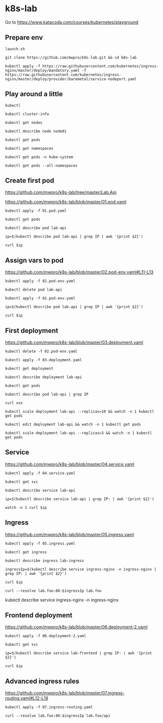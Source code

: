 # k8s-lab

Go to https://www.katacoda.com/courses/kubernetes/playground

## Prepare env

```launch.sh```

```git clone https://github.com/mwpro/k8s-lab.git && cd k8s-lab```

```kubectl apply -f https://raw.githubusercontent.com/kubernetes/ingress-nginx/master/deploy/mandatory.yaml -f https://raw.githubusercontent.com/kubernetes/ingress-nginx/master/deploy/provider/baremetal/service-nodeport.yaml```

## Play around a little

```kubectl```

```kubectl cluster-info```

```kubectl get nodes```

```kubectl describe node node01```

```kubectl get pods```

```kubectl get namespaces```

```kubectl get pods -n kube-system```

```kubectl get pods --all-namespaces```

## Create first pod

https://github.com/mwpro/k8s-lab/tree/master/Lab.Api

https://github.com/mwpro/k8s-lab/blob/master/01.pod.yaml

```kubectl apply -f 01.pod.yaml```

```kubectl get pods```

```kubectl describe pod lab-api```

```ip=$(kubectl describe pod lab-api | grep IP | awk '{print $2}')```

```curl $ip```

## Assign vars to pod

https://github.com/mwpro/k8s-lab/blob/master/02.pod-env.yaml#L11-L13

```kubectl apply -f 02.pod-env.yaml```

```kubectl delete pod lab-api```

```kubectl apply -f 02.pod-env.yaml```

```ip=$(kubectl describe pod lab-api | grep IP | awk '{print $2}')```

```curl $ip```

## First deployment

https://github.com/mwpro/k8s-lab/blob/master/03.deployment.yaml

```kubectl delete -f 02.pod-env.yaml```

```kubectl apply -f 03.deployment.yaml```

```kubectl get deployment```

```kubectl describe deployment lab-api```

```kubectl get pods```

```kubectl describe pod lab-api | grep IP```

```curl xxx```

```kubectl scale deployment lab-api --replicas=10 && watch -n 1 kubectl get pods```

```kubectl edit deployment lab-api && watch -n 1 kubectl get pods```

```kubectl scale deployment lab-api --replicas=3 && watch -n 1 kubectl get pods```

## Service

https://github.com/mwpro/k8s-lab/blob/master/04.service.yaml

```kubectl apply -f 04.service.yaml```

```kubectl get svc```

```kubectl describe service lab-api```

```ip=$(kubectl describe service lab-api | grep IP: | awk '{print $2}')```

```watch -n 1 curl $ip```

## Ingress

https://github.com/mwpro/k8s-lab/blob/master/05.ingress.yaml

```kubectl apply -f 05.ingress.yaml```

```kubectl get ingress```

```kubectl describe ingress lab-ingress```

```ingressIp=$(kubectl describe service ingress-nginx -n ingress-nginx | grep IP: | awk '{print $2}')```

```curl $ip```

```curl --resolve lab.foo:80:$ingressIp lab.foo```

kubectl describe service ingress-nginx -n ingress-nginx

## Frontend deployment

https://github.com/mwpro/k8s-lab/blob/master/06.deployment-2.yaml

```kubectl apply -f 06.deployment-2.yaml```

```kubectl get svc```

```ip=$(kubectl describe service lab-frontend | grep IP: | awk '{print $2}')```

```curl $ip```

## Advanced ingress rules

https://github.com/mwpro/k8s-lab/blob/master/07.ingress-routing.yaml#L12-L19

```kubectl apply -f 07.ingress-routing.yaml```

```curl --resolve lab.foo:80:$ingressIp lab.foo/api```
